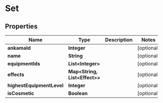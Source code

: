 

# Set


## Properties

| Name | Type | Description | Notes |
|------------ | ------------- | ------------- | -------------|
|**ankamaId** | **Integer** |  |  [optional] |
|**name** | **String** |  |  [optional] |
|**equipmentIds** | **List&lt;Integer&gt;** |  |  [optional] |
|**effects** | **Map&lt;String, List&lt;Effect&gt;&gt;** |  |  [optional] |
|**highestEquipmentLevel** | **Integer** |  |  [optional] |
|**isCosmetic** | **Boolean** |  |  [optional] |



